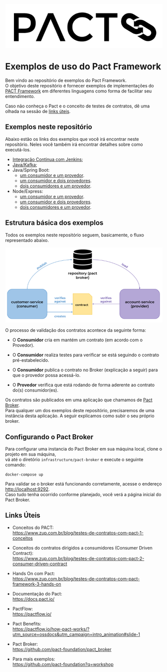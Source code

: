 ![Pact Logo](imgs/pact-logo.png)
# Exemplos de uso do Pact Framework

Bem vindo ao repositório de exemplos do Pact Framework. <br>
O objetivo deste repositório é fornecer exemplos de implementações do [PACT Framework](https://docs.pact.io/) 
em diferentes linguagens como forma de facilitar seu entendimento. 

Caso não conheça o Pact e o conceito de testes de contratos, dê uma olhada na sessão de [links úteis](#links-uteis). 

## <a name='exemplos'>Exemplos neste repositório</a>

Abaixo estão os links dos exemplos que você irá encontrar neste repositório.
Neles você também irá encontrar detalhes sobre como executá-los.

 - [Integração Continua com Jenkins](example/ci);
 - [Java/Kafka](example/java/messaging-kafka/);
 - Java/Spring Boot:
    * [um consumidor e um provedor](example/java/spring-boot/one_consumer_one_provider).
    * [um consumidor e dois provedores](example/java/spring-boot/one_consumer_two_providers).
    * [dois consumidores e um provedor](example/java/spring-boot/two_consumers_one_provider).
 - Node/Express:
    * [um consumidor e um provedor](example/node/one_consumer_one_provider).
    * [um consumidor e dois provedores](example/node/one_consumer_two_providers).
    * [dois consumidores e um provedor](example/node/two_consumers_one_provider).

## <a name='estrutura-basica'>Estrutura básica dos exemplos</a>

Todos os exemplos neste repositório seguem, basicamente, o fluxo representado abaixo.

![Pact Workflow](imgs/pact-workflow.png)

O processo de validação dos contratos acontece da seguinte forma:

 - O **Consumidor** cria em mantém um contrato (em acordo com o Provedor).

 - O **Consumidor**  realiza testes para verificar se está seguindo o contrato pré-estabelecido.
 
 - O **Consumidor** publica o contrato no Broker (explicação a seguir) para que o provedor possa acessá-lo.

 - O **Provedor** verifica que está rodando de forma aderente ao contrato do(s) consumidor(es).

Os contratos são publicados em uma aplicação que chamamos de [Pact Broker](https://github.com/pact-foundation/pact_broker). <br>
Para qualquer um dos exemplos deste repositório, precisaremos de uma instância desta aplicação. 
A seguir explicamos como subir o seu próprio broker. 

## <a name='config-broker'> Configurando o Pact Broker </a>

Para configurar uma instancia do Pact Broker em sua máquina local, clone o projeto em sua máquina, <br>
vá até o diretório `infrastructure/pact-broker` e execute o seguinte comando:

```shell
docker-compose up
```
Para validar se o broker está funcionando corretamente, acesse o endereço [http://localhost:9292](http://localhost:9292). <br>
Caso tudo tenha ocorrido conforme planejado, você verá a página inicial do Pact Broker.

## <a name='links-uteis'>Links Úteis</a>

- Conceitos do PACT: <br />
https://www.zup.com.br/blog/testes-de-contratos-com-pact-1-conceitos

- Conceitos do contratos dirigidos a consumidores (Consumer Driven Contract): <br />
https://www.zup.com.br/blog/testes-de-contratos-com-pact-2-consumer-driven-contract

- Hands On com Pact: <br />
https://www.zup.com.br/blog/testes-de-contratos-com-pact-framework-3-hands-on

- Documentação do Pact: <br />
https://docs.pact.io/

- PactFlow: <br />
https://pactflow.io/

- Pact Benefits: <br />
https://pactflow.io/how-pact-works/?utm_source=ossdocs&utm_campaign=intro_animation#slide-1

- Pact Broker: <br />
https://github.com/pact-foundation/pact_broker

- Para mais exemplos: <br />
https://github.com/pact-foundation?q=workshop

